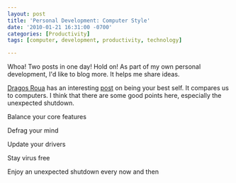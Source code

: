 ```yaml
---
layout: post
title: 'Personal Development: Computer Style'
date: '2010-01-21 16:31:00 -0700'
categories: [Productivity]
tags: [computer, development, productivity, technology]

---
```

Whoa! Two posts in one day! Hold on! As part of my own personal development, I'd like to blog more. It helps me share ideas.  
<!--more-->
[Dragos Roua](http://www.dragosroua.com/) has an interesting [post](http://www.dragosroua.com/are-you-the-best-version-of-yourself/) on being your best self. It compares us to computers. I think that there are some good points here, especially the unexpected shutdown.  

Balance your core features  

Defrag your mind  

Update your drivers  

Stay virus free  

Enjoy an unexpected shutdown every now and then
